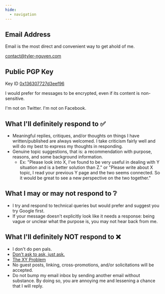 ```yaml
---
hide:
  - navigation
---
```


## Email Address

Email is the most direct and convenient way to get ahold of me.

[contact@tyler-nguyen.com](mailto:contact@tyler-nguyen.com) 

## Public PGP Key

Key ID [0x136307727d3eef96](https://keys.openpgp.org/vks/v1/by-fingerprint/B4D2B2DB8E304D0366BFE4FF136307727D3EEF96)

I would prefer for messages to be encrypted, even if its content is non-sensitive.

I'm not on Twitter. I'm not on Facebook.

## What I'll definitely respond to ✅

- Meaningful replies, critiques, and/or thoughts on things I have written/published are always welcomed. I take criticism fairly well and will do my best to express my thoughts in responding.
- Genuine topic suggestions, that is: a recommendation with purpose, reasons, and some background information. 
	- Ex: "Please look into X, I've found to be very useful in dealing with Y situation and is a better solution than Z." or "Please write about X topic, I read your previous Y page and the two seems connected. So it would be great to see a new perspective on the two together."

## What I may or may not respond to ❔

- I try and respond to technical queries but would prefer and suggest you try Google first.
- If your message doesn't explicitly look like it needs a response: being vague or unclear what the purpose is, you may not hear back from me.

## What I'll definitely **NOT** respond to ❌

- I don't do pen pals.
- [Don't ask to ask, just ask.](https://dontasktoask.com/)
- [The XY Problem](https://xyproblem.info/)
- No guest posts, linking, cross-promotions, and/or solicitations will be accepted.
- Do not bump my email inbox by sending another email without substance. By doing so, you are annoying me and lessening a chance that I will reply.